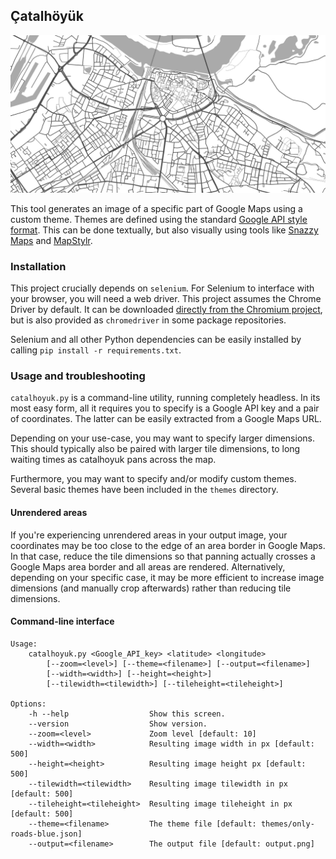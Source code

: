 ## Çatalhöyük

![Example map of the city of Nijmegen](doc/nijmegen.png)

This tool generates an image of a specific part of Google Maps using a custom theme. Themes are defined using the standard [Google API style format](https://developers.google.com/maps/documentation/javascript/style-reference). This can be done textually, but also visually using tools like [Snazzy Maps](https://snazzymaps.com/editor) and [MapStylr](http://www.mapstylr.com).

### Installation

This project crucially depends on `selenium`. For Selenium to interface with your browser, you will need a web driver. This project assumes the Chrome Driver by default. It can be downloaded [directly from the Chromium project](https://sites.google.com/a/chromium.org/chromedriver/downloads), but is also provided as `chromedriver` in some package repositories.

Selenium and all other Python dependencies can be easily installed by calling `pip install -r requirements.txt`.

### Usage and troubleshooting

`catalhoyuk.py` is a command-line utility, running completely headless. In its most easy form, all it requires you to specify is a Google API key and a pair of coordinates. The latter can be easily extracted from a Google Maps URL.

Depending on your use-case, you may want to specify larger dimensions. This should typically also be paired with larger tile dimensions, to long waiting times as catalhoyuk pans across the map.

Furthermore, you may want to specify and/or modify custom themes. Several basic themes have been included in the `themes` directory.

#### Unrendered areas

If you're experiencing unrendered areas in your output image, your coordinates may be too close to the edge of an area border in Google Maps. In that case, reduce the tile dimensions so that panning actually crosses a Google Maps area border and all areas are rendered. Alternatively, depending on your specific case, it may be more efficient to increase image dimensions (and manually crop afterwards) rather than reducing tile dimensions.

#### Command-line interface

```
Usage:
    catalhoyuk.py <Google_API_key> <latitude> <longitude>
        [--zoom=<level>] [--theme=<filename>] [--output=<filename>]
        [--width=<width>] [--height=<height>]
        [--tilewidth=<tilewidth>] [--tileheight=<tileheight>]

Options:
    -h --help                  Show this screen.
    --version                  Show version.
    --zoom=<level>             Zoom level [default: 10]
    --width=<width>            Resulting image width in px [default: 500]
    --height=<height>          Resulting image height px [default: 500]
    --tilewidth=<tilewidth>    Resulting image tilewidth in px [default: 500]
    --tileheight=<tileheight>  Resulting image tileheight in px [default: 500]
    --theme=<filename>         The theme file [default: themes/only-roads-blue.json]
    --output=<filename>        The output file [default: output.png]
```
